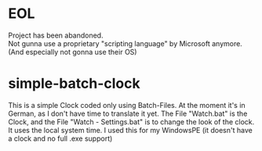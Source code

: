 # EOL
Project has been abandoned.<br>
Not gunna use a proprietary "scripting language" by Microsoft anymore.<br>
(And especially not gonna use their OS)<br>


# simple-batch-clock
This is a simple Clock coded only using Batch-Files. At the moment it's in German, as I don't have time to translate it yet.
The File "Watch.bat" is the Clock, and the File "Watch - Settings.bat" is to change the look of the clock. It uses the local system time.
I used this for my WindowsPE (it doesn't have a clock and no full .exe support)

